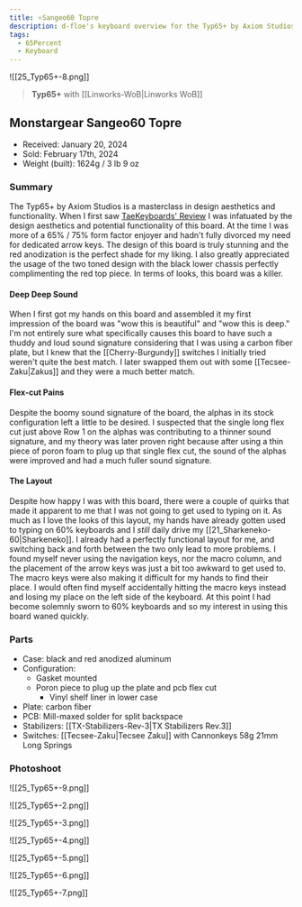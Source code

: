 ```yaml
---
title: ⭐Sangeo60 Topre
description: d-floe's keyboard overview for the Typ65+ by Axiom Studios.
tags:
  - 65Percent
  - Keyboard
---
```


![[25_Typ65+-8.png]]

> **Typ65+** with [[Linworks-WoB|Linworks WoB]]

## Monstargear Sangeo60 Topre

- Received: January 20, 2024
- Sold: February 17th, 2024
- Weight (built): 1624g / 3 lb 9 oz

### Summary

The Typ65+ by Axiom Studios is a masterclass in design aesthetics and functionality. When I first saw [TaeKeyboards' Review](https://www.youtube.com/watch?v=2Mac_aideSE) I was infatuated by the design aesthetics and potential functionality of this board. At the time I was more of a 65% / 75% form factor enjoyer and hadn't fully divorced my need for dedicated arrow keys. The design of this board is truly stunning and the red anodization is the perfect shade for my liking. I also greatly appreciated the usage of the two toned design with the black lower chassis perfectly complimenting the red top piece. In terms of looks, this board was a killer.

#### Deep Deep Sound

When I first got my hands on this board and assembled it my first impression of the board was "wow this is beautiful" and "wow this is deep." I'm not entirely sure what specifically causes this board to have such a thuddy and loud sound signature considering that I was using a carbon fiber plate, but I knew that the [[Cherry-Burgundy]] switches I initially tried weren't quite the best match. I later swapped them out with some [[Tecsee-Zaku|Zakus]] and they were a much better match.

#### Flex-cut Pains

Despite the boomy sound signature of the board, the alphas in its stock configuration left a little to be desired. I suspected that the single long flex cut just above Row 1 on the alphas was contributing to a thinner sound signature, and my theory was later proven right because after using a thin piece of poron foam to plug up that single flex cut, the sound of the alphas were improved and had a much fuller sound signature.

#### The Layout

Despite how happy I was with this board, there were a couple of quirks that made it apparent to me that I was not going to get used to typing on it. As much as I love the looks of this layout, my hands have already gotten used to typing on 60% keyboards and I _still_ daily drive my [[21_Sharkeneko-60|Sharkeneko]]. I already had a perfectly functional layout for me, and switching back and forth between the two only lead to more problems. I found myself never using the navigation keys, nor the macro column, and the placement of the arrow keys was just a bit too awkward to get used to. The macro keys were also making it difficult for my hands to find their place. I would often find myself accidentally hitting the macro keys instead and losing my place on the left side of the keyboard. At this point I had become solemnly sworn to 60% keyboards and so my interest in using this board waned quickly.

### Parts

- Case: black and red anodized aluminum
- Configuration:
    - Gasket mounted
    - Poron piece to plug up the plate and pcb flex cut
        - Vinyl shelf liner in lower case
- Plate: carbon fiber
- PCB: Mill-maxed solder for split backspace
- Stabilizers: [[TX-Stabilizers-Rev-3|TX Stabilizers Rev.3]]
- Switches: [[Tecsee-Zaku|Tecsee Zaku]] with Cannonkeys 58g 21mm Long Springs

### Photoshoot

![[25_Typ65+-9.png]]

![[25_Typ65+-2.png]]

![[25_Typ65+-3.png]]

![[25_Typ65+-4.png]]

![[25_Typ65+-5.png]]

![[25_Typ65+-6.png]]

![[25_Typ65+-7.png]]
